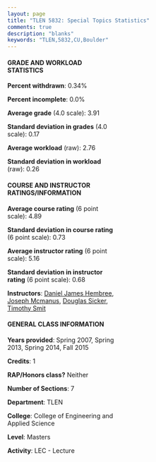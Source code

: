 ```yaml
---
layout: page
title: "TLEN 5832: Special Topics Statistics"
comments: true
description: "blanks"
keywords: "TLEN,5832,CU,Boulder"
---
```

<head>
<script src="https://ajax.googleapis.com/ajax/libs/jquery/2.1.3/jquery.min.js"></script>
<script src="https://dl.dropboxusercontent.com/s/pc42nxpaw1ea4o9/highcharts.js?dl=0"></script>
<!-- <script src="../assets/js/highcharts.js"></script> -->
<style type="text/css">@font-face {
	font-family: "Bebas Neue";
	src: url(https://www.filehosting.org/file/details/544349/BebasNeue Regular.otf) format("opentype");
	}
	h1.Bebas { 
		font-family: "Bebas Neue", Verdana, Tahoma;
	}
</style>
</head>
<body>
	<div id="container" style="float: right; width: 45%; height: 88%; margin-left: 2.5%; margin-right: 2.5%;"></div>
	<script language="JavaScript">
		$(document).ready(function() {
		var chart = {type: 'column'};
		var title = {text: 'Grade Distribution'};
		var xAxis = {categories: ['A','B','C','D','F'],crosshair: true};
		var yAxis = {min: 0,title: {text: 'Percentage'}};
		var tooltip = {headerFormat: '<center><b><span style="font-size:20px">{point.key}</span></b></center>',
		               pointFormat: '<td style="padding:0"><b>{point.y:.1f}%</b></td>',
		               footerFormat: '</table>',shared: true,useHTML: true};
		var plotOptions = {column: {pointPadding: 0.0,borderWidth: 0}};  
		var credits = {enabled: false};var series= [{name: 'Percent',data: [90.43,9.23,0.34,0.0,0.0,]}];
		var json = {};
		json.chart = chart;
		json.title = title;
		json.tooltip = tooltip;
		json.xAxis = xAxis;
		json.yAxis = yAxis;  
		json.series = series;
		json.plotOptions = plotOptions;  
		json.credits = credits;
		$('#container').highcharts(json);
	});
	</script>
</body>
			   
#### GRADE AND WORKLOAD STATISTICS

**Percent withdrawn**: 0.34%

**Percent incomplete**: 0.0%

**Average grade** (4.0 scale): 3.91

**Standard deviation in grades** (4.0 scale): 0.17

**Average workload** (raw): 2.76

**Standard deviation in workload** (raw): 0.26

#### COURSE AND INSTRUCTOR RATINGS/INFORMATION

**Average course rating** (6 point scale): 4.89

**Standard deviation in course rating** (6 point scale): 0.73

**Average instructor rating** (6 point scale): 5.16

**Standard deviation in instructor rating** (6 point scale): 0.68

**Instructors**: <a href='../../instructors/Daniel_James_Hembree'>Daniel James Hembree</a>, <a href='../../instructors/Joseph_Mcmanus'>Joseph Mcmanus</a>, <a href='../../instructors/Douglas_Sicker'>Douglas Sicker</a>, <a href='../../instructors/Timothy_Smit'>Timothy Smit</a>

#### GENERAL CLASS INFORMATION

**Years provided**: Spring 2007, Spring 2013, Spring 2014, Fall 2015

**Credits**: 1

**RAP/Honors class?** Neither

**Number of Sections**: 7

**Department**: TLEN

**College**: College of Engineering and Applied Science

**Level**: Masters

**Activity**: LEC - Lecture
